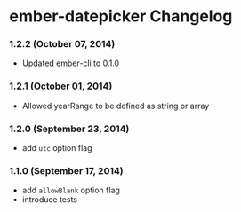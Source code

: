 # ember-datepicker Changelog

### 1.2.2 (October 07, 2014)

* Updated ember-cli to 0.1.0

### 1.2.1 (October 01, 2014)

* Allowed yearRange to be defined as string or array

### 1.2.0 (September 23, 2014)

* add `utc` option flag

### 1.1.0 (September 17, 2014)

* add `allowBlank` option flag
* introduce tests
